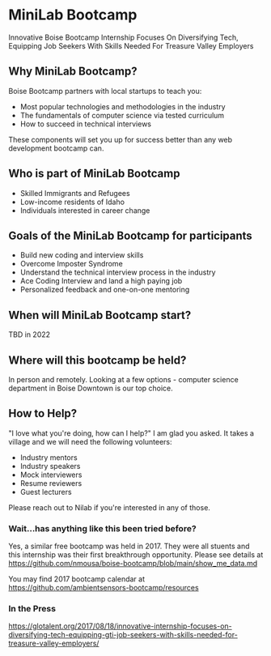 # MiniLab Bootcamp
Innovative Boise Bootcamp Internship Focuses On Diversifying Tech, Equipping Job Seekers With Skills Needed For Treasure Valley Employers

## Why MiniLab Bootcamp?
Boise Bootcamp partners with local startups to teach you:
* Most popular technologies and methodologies in the industry
* The fundamentals of computer science via tested curriculum
* How to succeed in technical interviews

These components will set you up for success better than any web development bootcamp can. 

## Who is part of MiniLab Bootcamp
* Skilled Immigrants and Refugees
* Low-income residents of Idaho 
* Individuals interested in career change 

## Goals of the MiniLab Bootcamp for participants 
* Build new coding and interview skills  
* Overcome Imposter Syndrome 
* Understand the technical interview process in the industry
* Ace Coding Interview and land a high paying job
* Personalized feedback and one-on-one mentoring

## When will MiniLab Bootcamp start?
TBD in 2022

## Where will this bootcamp be held?
In person and remotely. 
Looking at a few options - computer science department in Boise Downtown is our top choice.

## How to Help?
"I love what you're doing, how can I help?" I am glad you asked. It takes a village and we will need the following volunteers:
* Industry mentors
* Industry speakers 
* Mock interviewers
* Resume reviewers 
* Guest lecturers

Please reach out to Nilab if you're interested in any of those. 

### Wait...has anything like this been tried before?
Yes, a similar free bootcamp was held in 2017. They were all stuents and this internship was their first breakthrough opportunity.
Please see details at https://github.com/nmousa/boise-bootcamp/blob/main/show_me_data.md 

You may find 2017 bootcamp calendar at https://github.com/ambientsensors-bootcamp/resources 

### In the Press
https://glotalent.org/2017/08/18/innovative-internship-focuses-on-diversifying-tech-equipping-gti-job-seekers-with-skills-needed-for-treasure-valley-employers/

